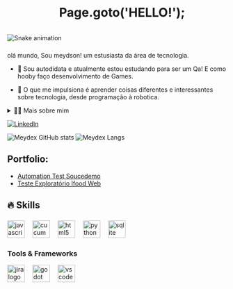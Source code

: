 <!--título-->
<div id="user-content-toc">
  <ul align="center">
    <summary><h1 style="display: inline-block">Page.goto('HELLO!');</h1></summary>
</div>

<!-- Pac-Man -->
<img src="https://raw.githubusercontent.com/Meydex/Meydex/output/snake.svg" alt="Snake animation" />

###

###


<!-- Presentation -->
<p>
  olá mundo, Sou meydson! um estusiasta da área de tecnologia.

  - 🌱 Sou autodidata e atualmente estou estudando para ser um Qa! E como hooby faço desenvolvimento de Games.

  - 🔭 O que me impulsiona é aprender coisas diferentes e interessantes sobre tecnologia, desde programação à robotica.
</p>

<!-- Dropdown -->
<details>
  <summary>👨‍💻 Mais sobre mim</summary>

  - 💬 tenho 29 anos, moro no Brasil. Sou formado em letras Português/Inglês nível c1/c2. Tenho experiência com JavaScript , Pythone e SQL Básico. Tenho uma Barbearia desde 2019 que me ajudou a desenvolver habilidades de Comunicação, Responsábilidade, Marketing, Criatividade, Adaptatibilidade e gestão de negócio.

  - ⚡ Gosto muito de ler mangás e livros, e adoro jogar Videogames principalmente jogos Puzzle! Acredito qeu nossos interesses pessoais podem contribuir para um desenvolvimento melhor de percepção das coisas e na resolução de problemas. \o/
</details>

<!-- Links -->
[![LinkedIn](https://img.shields.io/badge/LinkedIn-0077B5?style=for-the-badge&logo=linkedin&logoColor=white)](https://www.linkedin.com/in/meydson-santos-6a0a9935a/)

<!-- GithubStats -->
![Meydex GitHub stats](https://github-readme-stats.vercel.app/api?username=Meydex&show_icons=true&theme=gotham)
![Meydex Langs](https://github-readme-stats.vercel.app/api/top-langs/?username=Meydex&hide_progress=true&theme=gotham)

<!-- Portfolio -->
## Portfolio:
- [Automation Test Soucedemo](https://github.com/Meydex/AutomationTest-Amanon-Soucedemo)
- [Teste Exploratório Ifood Web](https://github.com/Meydex/ifood_web_test)


## 🔥 Skills
<!-- Skills: Programming Languages -->
 
###

<div align="left">
  <img src="https://cdn.jsdelivr.net/gh/devicons/devicon/icons/javascript/javascript-original.svg" height="40" alt="javascript logo"  />
  <img width="10" />
  <img src="https://cdn.jsdelivr.net/gh/devicons/devicon/icons/cucumber/cucumber-plain.svg" height="40" alt="cucumber logo"  />
  <img width="10" />
  <img src="https://cdn.jsdelivr.net/gh/devicons/devicon/icons/html5/html5-original.svg" height="40" alt="html5 logo"  />
  <img width="10" />
  <img src="https://cdn.jsdelivr.net/gh/devicons/devicon/icons/python/python-original.svg" height="40" alt="python logo"  />
  <img width="10" />
  <img src="https://cdn.jsdelivr.net/gh/devicons/devicon/icons/sqlite/sqlite-original.svg" height="40" alt="sqlite logo"  />
</div>

###
  
  <!-- Skills: Tools & Frameworks -->
  <div style="flex-basis: 48%;">
    <h3>Tools & Frameworks</h3>
    <img src="https://cdn.jsdelivr.net/gh/devicons/devicon/icons/jira/jira-original.svg" height="40" alt="jira logo"  />
    <img width="10" />
    <img src="https://cdn.jsdelivr.net/gh/devicons/devicon/icons/godot/godot-original.svg" height="40" alt="godot logo"  />
    <img width="10" />
    <img src="https://cdn.jsdelivr.net/gh/devicons/devicon/icons/vscode/vscode-original.svg" height="40" alt="vscode logo"  />
    <img width="10" />
    
  </div>
  

